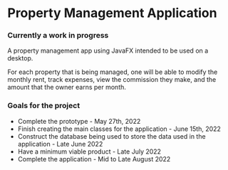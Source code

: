 # Property Management Application

### Currently a work in progress

A property management app using JavaFX intended to be used on a desktop. 

For each property that is being managed, one will be able to modify the monthly rent, track expenses, 
view the commission they make, and the amount that the owner earns per month. 

### Goals for the project

- Complete the prototype - May 27th, 2022
- Finish creating the main classes for the application - June 15th, 2022
- Construct the database being used to store the data used in the application - Late June 2022
- Have a minimum viable product - Late July 2022
- Complete the application - Mid to Late August 2022
